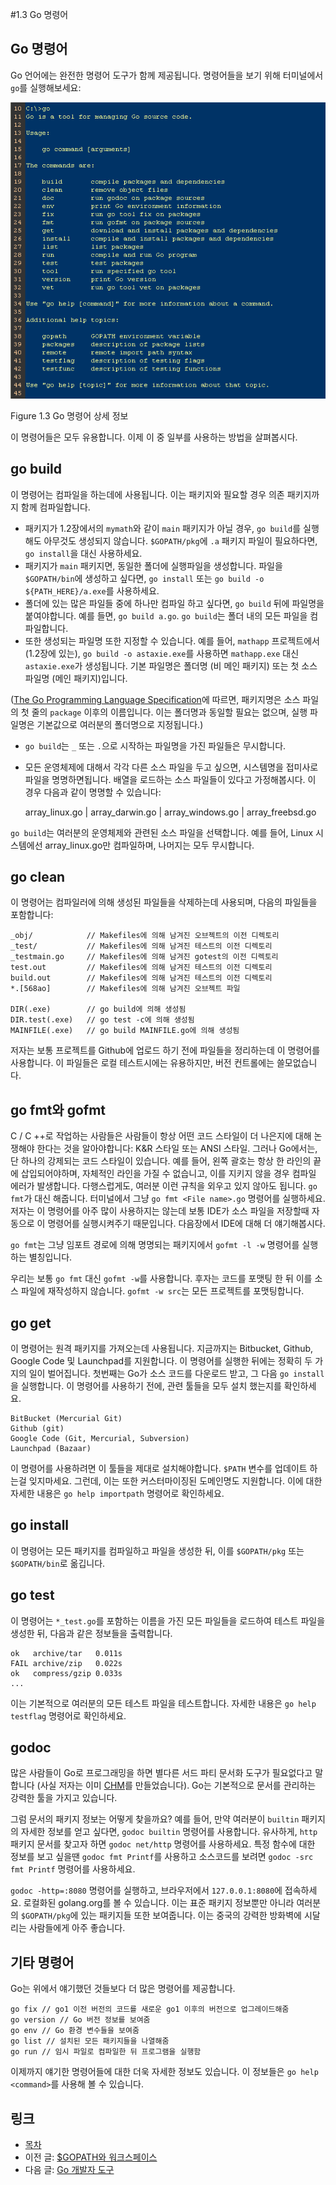 #1.3 Go 명령어

## Go 명령어

Go 언어에는 완전한 명령어 도구가 함께 제공됩니다. 명령어들을 보기 위해 터미널에서 `go`를 실행해보세요:

![](images/1.3.go.png?raw=true)

Figure 1.3 Go 명령어 상세 정보

이 명령어들은 모두 유용합니다. 이제 이 중 일부를 사용하는 방법을 살펴봅시다.

## go build

이 명령어는 컴파일을 하는데에 사용됩니다. 이는 패키지와 필요할 경우 의존 패키지까지 함께 컴파일합니다.

- 패키지가 1.2장에서의 `mymath`와 같이 `main` 패키지가 아닐 경우, `go build`를 실행해도 아무것도 생성되지 않습니다. `$GOPATH/pkg`에 `.a` 패키지 파일이 필요하다면, `go install`을 대신 사용하세요.
- 패키지가 `main` 패키지면, 동일한 폴더에 실행파일을 생성합니다. 파일을 `$GOPATH/bin`에 생성하고 싶다면, `go install` 또는 `go build -o ${PATH_HERE}/a.exe`를 사용하세요.
- 폴더에 있는 많은 파일들 중에 하나만 컴파일 하고 싶다면, `go build` 뒤에 파일명을 붙여야합니다. 예를 들면,  `go build a.go`. `go build`는 폴더 내의 모든 파일을 컴파일합니다.
- 또한 생성되는 파일명 또한 지정할 수 있습니다. 예를 들어, `mathapp` 프로젝트에서 (1.2장에 있는), `go build -o astaxie.exe`를 사용하면 `mathapp.exe` 대신 `astaxie.exe`가 생성됩니다. 기본 파일명은 폴더명 (비 메인 패키지) 또는 첫 소스 파일명 (메인 패키지)입니다.

([The Go Programming Language Specification](https://golang.org/ref/spec)에 따르면, 패키지명은 소스 파일의 첫 줄의 `package` 이후의 이름입니다. 이는 폴더명과 동일할 필요는 없으며, 실행 파일명은 기본값으로 여러분의 폴더명으로 지정됩니다.)

- `go build`는 `_` 또는 `.`으로 시작하는 파일명을 가진 파일들은 무시합니다.

- 모든 운영체제에 대해서 각각 다른 소스 파일을 두고 싶으면, 시스템명을 접미사로 파일을 명명하면됩니다. 배열을 로드하는 소스 파일들이 있다고 가정해봅시다. 이 경우 다음과 같이 명명할 수 있습니다:

  array_linux.go | array_darwin.go | array_windows.go | array_freebsd.go

`go build`는 여러분의 운영체제와 관련된 소스 파일을 선택합니다. 예를 들어, Linux 시스템에선 array_linux.go만 컴파일하며, 나머지는 모두 무시합니다.

## go clean

이 명령어는 컴파일러에 의해 생성된 파일들을 삭제하는데 사용되며, 다음의 파일들을 포함합니다:

	_obj/            // Makefiles에 의해 남겨진 오브젝트의 이전 디렉토리
	_test/           // Makefiles에 의해 남겨진 테스트의 이전 디렉토리
	_testmain.go     // Makefiles에 의해 남겨진 gotest의 이전 디렉토리
	test.out         // Makefiles에 의해 남겨진 테스트의 이전 디렉토리
	build.out        // Makefiles에 의해 남겨진 테스트의 이전 디렉토리
	*.[568ao]        // Makefiles에 의해 남겨진 오브젝트 파일
	
	DIR(.exe)        // go build에 의해 생성됨
	DIR.test(.exe)   // go test -c에 의해 생성됨
	MAINFILE(.exe)   // go build MAINFILE.go에 의해 생성됨

저자는 보통 프로젝트를 Github에 업로드 하기 전에 파일들을 정리하는데 이 명령어를 사용합니다. 이 파일들은 로컬 테스트시에는 유용하지만, 버전 컨트롤에는 쓸모없습니다.

## go fmt와 gofmt

C / C ++로 작업하는 사람들은 사람들이 항상 어떤 코드 스타일이 더 나은지에 대해 논쟁해야 한다는 것을 알아야합니다: K&R 스타일 또는 ANSI 스타일. 그러나 Go에서는, 단 하나의 강제되는 코드 스타일이 있습니다. 예를 들어, 왼쪽 괄호는 항상 한 라인의 끝에 삽입되어야하며, 자체적인 라인을 가질 수 없습니고, 이를 지키지 않을 경우 컴파일 에러가 발생합니다. 다행스럽게도, 여러분 이런 규칙을 외우고 있지 않아도 됩니다. `go fmt`가 대신 해줍니다. 터미널에서 그냥 `go fmt <File name>.go` 명령어를 실행하세요. 저자는 이 명령어를 아주 많이 사용하지는 않는데 보통 IDE가 소스 파일을 저장할때 자동으로 이 명령어를 실행시켜주기 때문입니다. 다음장에서 IDE에 대해 더 얘기해봅시다.

`go fmt`는 그냥 임포트 경로에 의해 명명되는 패키지에서 `gofmt -l -w` 명령어를 실행하는 별칭입니다.

우리는 보통 `go fmt` 대신 `gofmt -w`를 사용합니다. 후자는 코드를 포맷팅 한 뒤 이를 소스 파일에 재작성하지 않습니다. `gofmt -w src`는 모든 프로젝트를 포맷팅합니다.

## go get

이 명령어는 원격 패키지를 가져오는데 사용됩니다. 지금까지는 Bitbucket, Github, Google Code 및 Launchpad를 지원합니다. 이 명령어를 실행한 뒤에는 정확히 두 가지의 일이 벌어집니다. 첫번째는 Go가 소스 코드를 다운로드 받고, 그 다음 `go install`을 실행합니다. 이 명령어를 사용하기 전에, 관련 툴들을 모두 설치 했는지를 확인하세요.

	BitBucket (Mercurial Git)
	Github (git)
	Google Code (Git, Mercurial, Subversion)
	Launchpad (Bazaar)

이 명령어를 사용하려면 이 툴들을 제대로 설치해야합니다. `$PATH` 변수를 업데이트 하는걸 잊지마세요. 그런데, 이는 또한 커스터마이징된 도메인명도 지원합니다. 이에 대한 자세한 내용은 `go help importpath` 명령어로 확인하세요.

## go install

이 명령어는 모든 패키지를 컴파일하고 파일을 생성한 뒤, 이를 `$GOPATH/pkg` 또는 `$GOPATH/bin`로 옮깁니다.

## go test

이 명령어는 `*_test.go`를 포함하는 이름을 가진 모든 파일들을 로드하여 테스트 파일을 생성한 뒤, 다음과 같은 정보들을 출력합니다.

	ok   archive/tar   0.011s
	FAIL archive/zip   0.022s
	ok   compress/gzip 0.033s
	...

이는 기본적으로 여러분의 모든 테스트 파일을 테스트합니다. 자세한 내용은 `go help testflag` 명령어로 확인하세요.

## godoc

많은 사람들이 Go로 프로그래밍을 하면 별다른 서드 파티 문서화 도구가 필요없다고 말합니다 (사실 저자는 이미 [CHM](https://github.com/astaxie/godoc)를 만들었습니다). Go는 기본적으로 문서를 관리하는 강력한 툴을 가지고 있습니다.

그럼 문서의 패키지 정보는 어떻게 찾을까요? 예를 들어, 만약 여러분이 `builtin` 패키지의 자세한 정보를 얻고 싶다면, `godoc builtin` 명령어를 사용합니다. 유사하게, `http` 패키지 문서를 찾고자 하면 `godoc net/http` 명령어를 사용하세요. 특정 함수에 대한 정보를 보고 싶을땐 `godoc fmt Printf`를 사용하고 소스코드를 보려면 `godoc -src fmt Printf` 명령어를 사용하세요.

`godoc -http=:8080` 명령어를 실행하고, 브라우저에서 `127.0.0.1:8080`에 접속하세요. 로컬화된 golang.org를 볼 수 있습니다. 이는 표준 패키지 정보뿐만 아니라 여러분의 `$GOPATH/pkg`에 있는 패키지들 또한 보여줍니다. 이는 중국의 강력한 방화벽에 시달리는 사람들에게 아주 좋습니다.

## 기타 명령어

Go는 위에서 얘기했던 것들보다 더 많은 명령어를 제공합니다.

	go fix // go1 이전 버전의 코드를 새로운 go1 이후의 버전으로 업그레이드해줌
	go version // Go 버전 정보를 보여줌
	go env // Go 환경 변수들을 보여줌
	go list // 설치된 모든 패키지들을 나열해줌
	go run // 임시 파일로 컴파일한 뒤 프로그램을 실행함

이제까지 얘기한 명령어들에 대한 더욱 자세한 정보도 있습니다. 이 정보들은 `go help <command>`를 사용해 볼 수 있습니다.

## 링크

- [목차](preface.md)
- 이전 글: [$GOPATH와 워크스페이스](01.2.md)
- 다음 글: [Go 개발자 도구](01.4.md)
